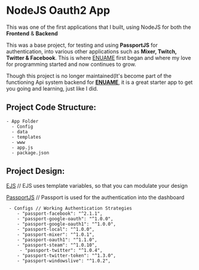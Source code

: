 # NodeJS Oauth2 App

This was one of the first applications that I built, using NodeJS for both the **Frontend** & **Backend**

This was a base project, for testing and using **PassportJS** for authentication, into various other applications such as **Mixer, Twitch, Twitter & Facebook**. This is where [ENUAME](https://enua.me) first began and where my love for programming started and now continues to grow.

Though this project is no longer maintained(It's become part of the functioning Api system backend for **[ENUAME](https://enua.me)**, it is a great starter app to get you going and learning, just like I did.

## Project Code Structure:
    - App Folder
      - Config
      - data
      - templates
      - www
      - app.js
      - package.json

## Project Design:

[EJS](https://ejs.co) // EJS uses template variables, so that you can modulate your design

[PassportJS](http://www.passportjs.org) // Passport is used for the authentication into the dashboard

     - Configs // Working Authentication Strategies
        - "passport-facebook": "^2.1.1",
        - "passport-google-oauth": "^1.0.0",
        - "passport-google-oauth1": "^1.0.0",
        - "passport-local": "^1.0.0",
        - "passport-mixer": "^1.0.1",
        - "passport-oauth1": "^1.1.0",
        - "passport-steam": "^1.0.10",
         - "passport-twitter": "^1.0.4",
        - "passport-twitter-token": "^1.3.0",
        - "passport-windowslive": "^1.0.2",

